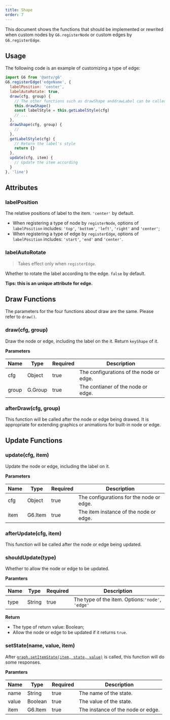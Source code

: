 ```yaml
---
title: Shape
order: 7
---
```


This document shows the functions that should be implemented or rewrited when custom nodes by `G6.registerNode` or custom edges by `G6.registerEdge`. 

## Usage
The following code is an example of customizing a type of edge:
```javascript
import G6 from '@antv/g6'
G6.registerEdge('edgeName', {
  labelPosition: 'center',
  labelAutoRotate: true,
  draw(cfg, group) {
    // The other functions such as drawShape anddrawLabel can be called in draw(cfg, group)
    this.drawShape()
    const labelStyle = this.getLabelStyle(cfg)
    // ...
  },
  drawShape(cfg, group) {
    // 
  },
  getLabelStyle(cfg) {
    // Return the label's style
    return {}
  },
  update(cfg, item) {
    // Update the item according
  }
}, 'line')
```

## Attributes

### labelPosition
The relative positions of label to the item. `'center'` by default.

- When registering a type of node by `registerNode`, options of `labelPosition` includes: `'top'`, `'bottom'`, `'left'`, `'right'` and `'center'`;
- When registering a type of edge by `registerEdge`, options of `labelPosition` includes: `'start'`, `'end'` and `'center'`.

### labelAutoRotate
> Takes effect only when `registerEdge`.

Whether to rotate the label according to the edge. `false` by default.

**Tips: this is an unique attribute for edge.**

## Draw Functions
The parameters for the four functions about draw are the same. Please refer to `draw()`.

### draw(cfg, group)
Draw the node or edge, including the label on the it. Return `keyShape` of it.

**Parameters**

| Name | Type | Required | Description |
| --- | --- | --- | --- |
| cfg | Object | true | The configurations of the node or edge. |
| group | G.Group | true | The contianer of the node or edge. |

### afterDraw(cfg, group)
This function will be called after the node or edge being drawed. It is appropriate for extending graphics or animations for built-in node or edge.

## Update Functions

### update(cfg, item)
Update the node or edge, including the label on it.

**Parameters**

| Name | Type | Required | Description |
| --- | --- | --- | --- |
| cfg | Object | true | The configurations for the node or edge. |
| item | G6.Item | true | The item instance of the node or edge. |

### afterUpdate(cfg, item)
This function will be called after the node or edge being updated.

### shouldUpdate(type)
Whether to allow the node or edge to be updated.

**Paramters**

| Name | Type | Required | Description |
| --- | --- | --- | --- |
| type | String | true | The type of the item. Options:`'node'`, `'edge'` |

**Return**

- The type of return value: Boolean;
- Allow the node or edge to be updated if it returns `true`.

### setState(name, value, item)
After [`graph.setItemState(item, state, value)`](/en/docs/api/Graph/#setitemstateitem-state-enabled) is called, this function will do some responses.

**Paramters**

| Name | Type | Required | Description |
| --- | --- | --- | --- |
| name | String | true | The name of the state. |
| value | Boolean | true | The value of the state. |
| item | G6.Item | true | The instance of the node or edge. |
